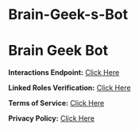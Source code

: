 # Brain-Geek-s-Bot
<!DOCTYPE html>
<html>
<head>
    <title>Brain Geek Bot - Documentation</title>
</head>
<body>
    <h1>Brain Geek Bot</h1>
    <p><strong>Interactions Endpoint:</strong> <a href="https://yourwebsite.com/interactions">Click Here</a></p>
    <p><strong>Linked Roles Verification:</strong> <a href="https://yourwebsite.com/verify">Click Here</a></p>
    <p><strong>Terms of Service:</strong> <a href="https://yourwebsite.com/terms">Click Here</a></p>
    <p><strong>Privacy Policy:</strong> <a href="https://yourwebsite.com/privacy">Click Here</a></p>
</body>
</html>
